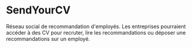 # SendYourCV
Réseau social de recommandation d'employés. Les entreprises pourraient accéder à des CV pour recruter, lire les recommandations ou déposer une recommandations sur un employé.
